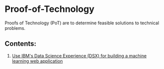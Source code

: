 # Proof-of-Technology

Proofs of Technology (PoT) are to determine feasible solutions to technical problems.

## Contents:

1. [Use IBM's Data Science Experience (DSX) for building a machine learning web application](DSX)
